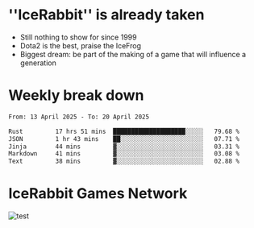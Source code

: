 # ''IceRabbit'' is already taken
- Still nothing to show for since 1999
- Dota2 is the best, praise the IceFrog
- Biggest dream: be part of the making of a game that will influence a generation

# Weekly break down
<!--START_SECTION:waka-->

```txt
From: 13 April 2025 - To: 20 April 2025

Rust         17 hrs 51 mins  ████████████████████░░░░░   79.68 %
JSON         1 hr 43 mins    ██░░░░░░░░░░░░░░░░░░░░░░░   07.71 %
Jinja        44 mins         ▓░░░░░░░░░░░░░░░░░░░░░░░░   03.31 %
Markdown     41 mins         ▓░░░░░░░░░░░░░░░░░░░░░░░░   03.08 %
Text         38 mins         ▓░░░░░░░░░░░░░░░░░░░░░░░░   02.88 %
```

<!--END_SECTION:waka-->

# IceRabbit Games Network
![test](https://steam-stat.vercel.app/api?profileName=IceRabbit.png)
